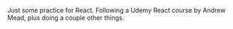 Just some practice for React. Following a Udemy React course by Andrew Mead, plus doing a couple other things.